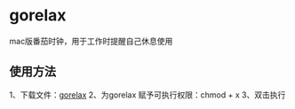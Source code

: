 # gorelax
mac版番茄时钟，用于工作时提醒自己休息使用

## 使用方法
1、下载文件：[gorelax](https://github.com/Taoey/gorelax/releases) 
2、为gorelax 赋予可执行权限：chmod + x
3、双击执行

